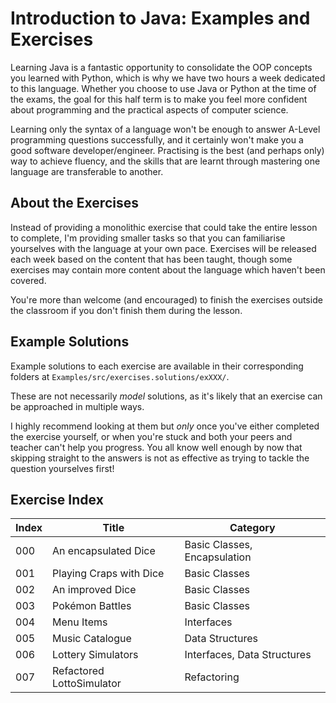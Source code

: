 # Introduction to Java: Examples and Exercises

Learning Java is a fantastic opportunity to consolidate the OOP concepts you learned with Python, which is why we have two hours a week dedicated to this language. Whether you choose to use Java or Python at the time of the exams, the goal for this half term is to make you feel more confident about programming and the practical aspects of computer science.

Learning only the syntax of a language won't be enough to answer A-Level programming questions successfully, and it certainly won't make you a good software developer/engineer. Practising is the best (and perhaps only) way to achieve fluency, and the skills that are learnt through mastering one language are transferable to another. 

## About the Exercises

Instead of providing a monolithic exercise that could take the entire lesson to complete, I'm providing smaller tasks so that you can familiarise yourselves with the language at your own pace. Exercises will be released each week based on the content that has been taught, though some exercises may contain more content about the language which haven't been covered.

You're more than welcome (and encouraged) to finish the exercises outside the classroom if you don't finish them during the lesson.

## Example Solutions

Example solutions to each exercise are available in their corresponding folders at `Examples/src/exercises.solutions/exXXX/`.

These are not necessarily _model_ solutions, as it's likely that an exercise can be approached in multiple ways.

I highly recommend looking at them but _only_ once you've either completed the exercise yourself, or when you're stuck and both your peers and teacher can't help you progress. You all know well enough by now that skipping straight to the answers is not as effective as trying to tackle the question yourselves first!

## Exercise Index

| Index | Title                     | Category                     |
|-------|---------------------------|------------------------------|
| 000   | An encapsulated Dice      | Basic Classes, Encapsulation |
| 001   | Playing Craps with Dice   | Basic Classes                |
| 002   | An improved Dice          | Basic Classes                |
| 003   | Pokémon Battles           | Basic Classes                |
| 004   | Menu Items                | Interfaces                   |
| 005   | Music Catalogue           | Data Structures              |
| 006   | Lottery Simulators        | Interfaces, Data Structures  |
| 007   | Refactored LottoSimulator | Refactoring                  |